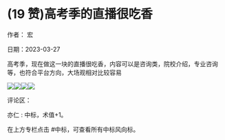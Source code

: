 
# (19 赞)高考季的直播很吃香

作者：  宏

日期：2023-03-27

高考季，现在做这一块的直播很吃香，内容可以是咨询类，院校介绍，专业咨询等，也符合平台方向，大场观相对比较容易

![](img/gaokao-xiangguan_0850.png)![](img/gaokao-xiangguan_0855.png)![](img/gaokao-xiangguan_0860.png)![](img/gaokao-xiangguan_0865.png)

评论区：

亦仁 : 中标，术值+1。

在上方专栏点击 #中标，可查看所有中标风向标。
